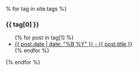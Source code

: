 % for tag in site.tags %} <h3>{{ tag[0] }}</h3> <ul> {% for post in tag[1] %} <li><a href="{{ site.baseurl }}{{ post.url }}">{{ post.date | date: "%B %Y" }} - {{ post.title }}</a></li> {% endfor %} </ul> {% endfor %}

<!--1. **Project write-up:** _<ins><a href="https://reveng007.github.io/blog/reveng_rtkit_Detailed_README.md" target="_blank">How did I approach making reveng_rtkit?</a></ins>_-->
